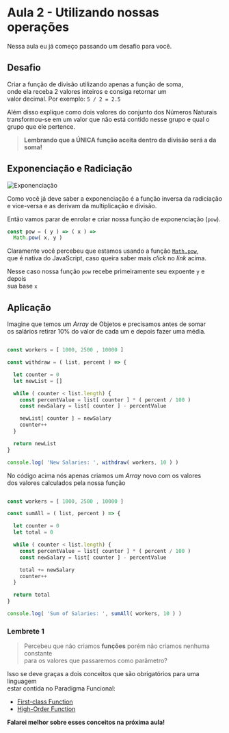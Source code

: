 # Aula 2 - Utilizando nossas operações

Nessa aula eu já começo passando um desafio para você.


## Desafio

Criar a função de divisão utilizando apenas a função de soma, <br>
onde ela receba 2 valores inteiros e consiga retornar um <br>
valor decimal. Por exemplo: `5 / 2 = 2.5`

Além disso explique como dois valores do conjunto dos Números Naturais<br>
transformou-se em um valor que não está contido nesse grupo e qual o grupo que ele pertence.

> **Lembrando que a ÚNICA função aceita dentro da divisão será a da soma!**


## Exponenciação e Radiciação

![Exponenciação](http://mundoeducacao.bol.uol.com.br/upload/conteudo_legenda/ba789adb96c654e9c0d7c4d9ee79496f.jpg)

Como você já deve saber a exponenciação é a função inversa da radiciação<br>
e vice-versa e as derivam da multiplicação e divisão.

Então vamos parar de enrolar e criar nossa função de exponenciação (`pow`).


```js
const pow = ( y ) => ( x ) =>
  Math.pow( x, y )
```

Claramente você percebeu que estamos usando a função [`Math.pow`](http://mdn.io/pow), <br>
que é nativa do JavaScript, caso queira saber mais *click* no *link* acima.

Nesse caso nossa função `pow` recebe primeiramente seu expoente `y` e depois<br>
sua base `x`



## Aplicação

Imagine que temos um *Array* de Objetos e precisamos antes de somar<br>
os salários retirar 10% do valor de cada um e depois fazer uma média.

```js

const workers = [ 1000, 2500 , 10000 ]

const withdraw = ( list, percent ) => {

  let counter = 0
  let newList = []

  while ( counter < list.length) {
    const percentValue = list[ counter ] * ( percent / 100 )
    const newSalary = list[ counter ] - percentValue

    newList[ counter ] = newSalary 
    counter++
  }

  return newList
}

console.log( 'New Salaries: ', withdraw( workers, 10 ) )

```

No código acima nós apenas criamos um *Array* novo com os valores<br>
dos valores calculados pela nossa função

```js

const workers = [ 1000, 2500 , 10000 ]

const sumAll = ( list, percent ) => {

  let counter = 0
  let total = 0

  while ( counter < list.length) {
    const percentValue = list[ counter ] * ( percent / 100 )
    const newSalary = list[ counter ] - percentValue

    total += newSalary 
    counter++
  }

  return total
}

console.log( 'Sum of Salaries: ', sumAll( workers, 10 ) )

```

### Lembrete 1

> Percebeu que não criamos **funções** porém não criamos nenhuma constante <br>
> para os valores que passaremos como parâmetro?

Isso se deve graças a dois conceitos que são obrigatórios para uma linguagem <br> estar contida no Paradigma Funcional:

- [First-class Function]()
- [High-Order Function]()

**Falarei melhor sobre esses conceitos na próxima aula!**